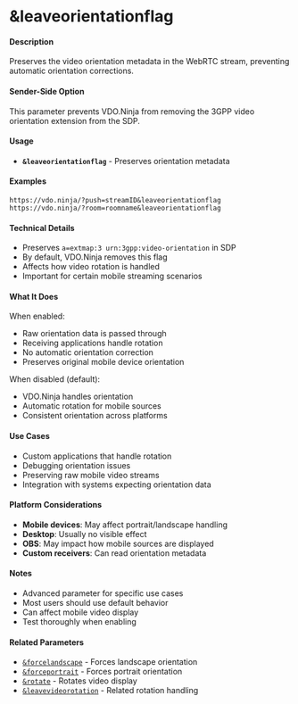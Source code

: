 # &leaveorientationflag

#### **Description**

Preserves the video orientation metadata in the WebRTC stream, preventing automatic orientation corrections.

#### **Sender-Side Option**

This parameter prevents VDO.Ninja from removing the 3GPP video orientation extension from the SDP.

#### **Usage**

* **`&leaveorientationflag`** - Preserves orientation metadata

#### **Examples**

```
https://vdo.ninja/?push=streamID&leaveorientationflag
https://vdo.ninja/?room=roomname&leaveorientationflag
```

#### **Technical Details**

* Preserves `a=extmap:3 urn:3gpp:video-orientation` in SDP
* By default, VDO.Ninja removes this flag
* Affects how video rotation is handled
* Important for certain mobile streaming scenarios

#### **What It Does**

When enabled:
- Raw orientation data is passed through
- Receiving applications handle rotation
- No automatic orientation correction
- Preserves original mobile device orientation

When disabled (default):
- VDO.Ninja handles orientation
- Automatic rotation for mobile sources
- Consistent orientation across platforms

#### **Use Cases**

* Custom applications that handle rotation
* Debugging orientation issues
* Preserving raw mobile video streams
* Integration with systems expecting orientation data

#### **Platform Considerations**

* **Mobile devices**: May affect portrait/landscape handling
* **Desktop**: Usually no visible effect
* **OBS**: May impact how mobile sources are displayed
* **Custom receivers**: Can read orientation metadata

#### **Notes**

* Advanced parameter for specific use cases
* Most users should use default behavior
* Can affect mobile video display
* Test thoroughly when enabling

#### **Related Parameters**

* [`&forcelandscape`](../mobile-parameters/and-forcelandscape.md) - Forces landscape orientation
* [`&forceportrait`](../mobile-parameters/and-forceportrait.md) - Forces portrait orientation
* [`&rotate`](../design-parameters/and-rotate.md) - Rotates video display
* [`&leavevideorotation`](README.md) - Related rotation handling